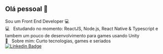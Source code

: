 ## Olá pessoal 👋
Sou um Front End Developer :computer:
<br/> :computer: &nbsp; Estudando no momento: ReactJS, Node.js, React Native & Typescript e tambem um pouco de desenvolvimento para games usando Unity
<br/> 💬  &nbsp; Sobre mim: Curto tecnologias, games e seriados
<br/> [![Linkedin Badge](https://img.shields.io/badge/-LinkedIn-blue?style=flat-square&logo=Linkedin&logoColor=white&link=https://www.linkedin.com/in/brunofarias82/)](https://www.linkedin.com/in/brunofarias82/)
